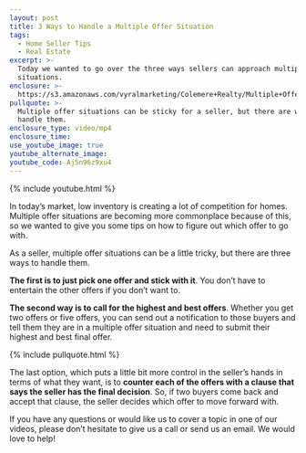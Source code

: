```yaml
---
layout: post
title: 3 Ways to Handle a Multiple Offer Situation
tags:
  - Home Seller Tips
  - Real Estate
excerpt: >-
  Today we wanted to go over the three ways sellers can approach multiple offer
  situations.
enclosure: >-
  https://s3.amazonaws.com/vyralmarketing/Colemere+Realty/Multiple+Offer+Situations.mp4
pullquote: >-
  Multiple offer situations can be sticky for a seller, but there are ways to
  handle them.
enclosure_type: video/mp4
enclosure_time:
use_youtube_image: true
youtube_alternate_image:
youtube_code: Aj5n96z9xu4
---
```


{% include youtube.html %}

In today’s market, low inventory is creating a lot of competition for homes. Multiple offer situations are becoming more commonplace because of this, so we wanted to give you some tips on how to figure out which offer to go with.

As a seller, multiple offer situations can be a little tricky, but there are three ways to handle them.

**The first is to just pick one offer and stick with it**. You don’t have to entertain the other offers if you don’t want to.

**The second way is to call for the highest and best offers**. Whether you get two offers or five offers, you can send out a notification to those buyers and tell them they are in a multiple offer situation and need to submit their highest and best final offer.

{% include pullquote.html %}

The last option, which puts a little bit more control in the seller’s hands in terms of what they want, is to **counter each of the offers with a clause that says the seller has the final decision**. So, if two buyers come back and accept that clause, the seller decides which offer to move forward with.

If you have any questions or would like us to cover a topic in one of our videos, please don’t hesitate to give us a call or send us an email. We would love to help\!